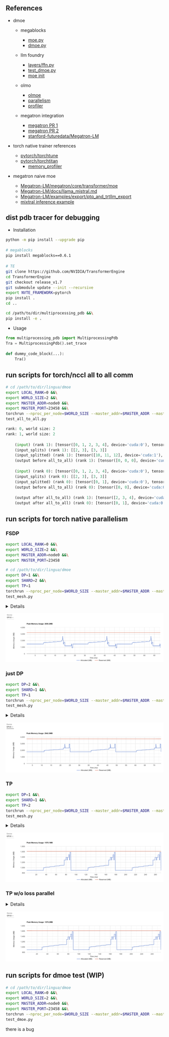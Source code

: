 
## References

- dmoe
    - megablocks
        - [moe.py](https://github.com/databricks/megablocks/blob/main/megablocks/layers/moe.py)
        - [dmoe.py](https://github.com/databricks/megablocks/blob/main/megablocks/layers/lingua/dmoe.py#L18)
    - llm foundry
        - [layers/ffn.py](https://github.com/mosaicml/llm-foundry/blob/e6e74a24db234a74010f64f72cbd15bfa4ffda1c/llmfoundry/models/layers/ffn.py#L470-L509)
        - [test_dmoe.py](https://github.com/mosaicml/llm-foundry/blob/e6e74a24db234a74010f64f72cbd15bfa4ffda1c/tests/models/layers/test_dmoe.py#L71)
        - [moe init](https://github.com/mosaicml/llm-foundry/blob/e6e74a24db234a74010f64f72cbd15bfa4ffda1c/llmfoundry/models/utils/param_init_fns.py#L341-L404)
    - olmo
        - [olmoe](https://github.com/allenai/OLMo/blob/sewon-olmoe/olmo/model.py#L680-L690)
        - [parallelism](https://github.com/allenai/OLMo/blob/sewon-olmoe/scripts/train.py#L188-L225)
        - [profiler](https://github.com/allenai/OLMo/blob/sewon-olmoe/olmo/train.py#L1225-L1262)

    - megatron integration
        - [megatron PR 1](https://github.com/NVIDIA/Megatron-LM/pull/287)
        - [megatron PR 2](https://github.com/NVIDIA/Megatron-LM/pull/288)
        - [stanford-futuredata/Megatron-LM](https://github.com/stanford-futuredata/Megatron-LM/tree/3a9e3d8de308e6f6398b59d16a8bd7177374f121)

- torch native trainer references
    - [pytorch/torchtune](https://github.com/pytorch/torchtune)
    - [pytorch/torchtitan](https://github.com/pytorch/torchtitan)
        - [memory_profiler](https://github.com/pytorch/torchtitan/blob/main/docs/memory_profiler.md)

- megatron naive moe
    - [Megatron-LM/megatron/core/transformer/moe](https://github.com/NVIDIA/Megatron-LM/tree/main/megatron/core/transformer/moe)
    - [Megatron-LM/docs/llama_mistral.md](https://github.com/NVIDIA/Megatron-LM/blob/main/docs/llama_mistral.md)
    - [Megatron-LM/examples/export/ptq_and_trtllm_export](https://github.com/NVIDIA/Megatron-LM/tree/772faca1f8d5030621b738cbd8e8bb2d8d28f6e6/examples/export/ptq_and_trtllm_export)
    - [mixtral inference example](https://github.com/NVIDIA/Megatron-LM/tree/main/examples/mixtral)


## dist pdb tracer for debugging

- Installation

```bash
python -m pip install --upgrade pip

# megablocks
pip install megablocks==0.6.1

# TE
git clone https://github.com/NVIDIA/TransformerEngine
cd TransformerEngine
git checkout release_v1.7
git submodule update --init --recursive
export NVTE_FRAMEWORK=pytorch 
pip install .
cd ..
```

```bash
cd /path/to/dir/multiprocessing_pdb &&\
pip install -e .
```

- Usage

```python
from multiprocessing_pdb import MultiprocessingPdb
Tra = MultiprocessingPdb().set_trace

def dummy_code_block(...):
    Tra()
```


## run scripts for torch/nccl all to all comm

```bash
# cd /path/to/dir/lingua/dmoe
export LOCAL_RANK=0 &&\
export WORLD_SIZE=2 &&\
export MASTER_ADDR=node0 &&\
export MASTER_PORT=23458 &&\
torchrun --nproc_per_node=$WORLD_SIZE --master_addr=$MASTER_ADDR --master_port=$MASTER_PORT \
test_all_to_all.py
```

```python
rank: 0, world size: 2
rank: 1, world size: 2

    (input) (rank 1): [tensor([0, 1, 2, 3, 4], device='cuda:0'), tensor([10, 11, 12, 13, 14, 15], device='cuda:1')]
    (input_splits) (rank 1): [[2, 3], [3, 3]]
    (input_splitted) (rank 1): [tensor([10, 11, 12], device='cuda:1'), tensor([13, 14, 15], device='cuda:1')]
    (output before all_to_all) (rank 1): [tensor([0, 0, 0], device='cuda:1'), tensor([0, 0, 0], device='cuda:1')]

    (input) (rank 0): [tensor([0, 1, 2, 3, 4], device='cuda:0'), tensor([10, 11, 12, 13, 14, 15], device='cuda:1')]
    (input_splits) (rank 0): [[2, 3], [3, 3]]
    (input_splitted) (rank 0): [tensor([0, 1], device='cuda:0'), tensor([2, 3, 4], device='cuda:0')]
    (output before all_to_all) (rank 0): [tensor([0, 0], device='cuda:0'), tensor([0, 0, 0], device='cuda:0')]
    
    (output after all_to_all) (rank 1): [tensor([2, 3, 4], device='cuda:1'), tensor([13, 14, 15], device='cuda:1')]
    (output after all_to_all) (rank 0): [tensor([0, 1], device='cuda:0'), tensor([10, 11, 12], device='cuda:0')]
```


## run scripts for torch native parallelism

### FSDP

```bash
export LOCAL_RANK=0 &&\
export WORLD_SIZE=2 &&\
export MASTER_ADDR=node0 &&\
export MASTER_PORT=23458
```

```bash
# cd /path/to/dir/lingua/dmoe
export DP=1 &&\
export SHARD=2 &&\
export TP=1
torchrun --nproc_per_node=$WORLD_SIZE --master_addr=$MASTER_ADDR --master_port=$MASTER_PORT \
test_mesh.py
```

<details>

```python
    mesh_3d: DeviceMesh('cuda', [[[0], [1]]], mesh_dim_names=('replicate', 'shard', 'tp'))
    fsdp_mesh: DeviceMesh('cuda', [[0, 1]], mesh_dim_names=('replicate', 'shard'))
    tp_mesh: DeviceMesh('cuda', [0], mesh_dim_names=('tp',))
    replicate_group: <torch.distributed.distributed_c10d.ProcessGroup object at 0x7fd5641c87b0>
    shard_group: <torch.distributed.distributed_c10d.ProcessGroup object at 0x7fd5641c8670>
    tp_group: <torch.distributed.distributed_c10d.ProcessGroup object at 0x7fd5641c8530>
    

    model: FullyShardedDataParallel(
  (_fsdp_wrapped_module): Transformer(
    (model): ModuleDict(
      (wte): Embedding(50257, 1024)
      (h): ModuleList(
        (0-3): 4 x ResidualBlock(
          (ln1): LayerNorm()
          (attn): Attention(
            (q_proj): Linear(in_features=1024, out_features=1024, bias=False)
            (k_proj): Linear(in_features=1024, out_features=1024, bias=False)
            (v_proj): Linear(in_features=1024, out_features=1024, bias=False)
            (o_proj): Linear(in_features=1024, out_features=1024, bias=False)
          )
          (ln2): LayerNorm()
          (mlp): MLP(
            (ffn1): Linear(in_features=1024, out_features=4096, bias=False)
            (act): GELU(approximate='none')
            (ffn2): Linear(in_features=4096, out_features=1024, bias=False)
          )
        )
      )
      (ln): LayerNorm()
    )
    (lm_head): Linear(in_features=1024, out_features=50257, bias=False)
  )
)
    
0th step loss: 11.174592018127441
1th step loss: 0.5179086923599243
2th step loss: 16.637855529785156
3th step loss: 15.226019859313965
4th step loss: 11.38132095336914
5th step loss: 10.103214263916016
```

</details>

![DP_1_SHARD_1_TP_2_USE_LOSS_PARALLEL_True](./assets/images/DP_1_SHARD_2_TP_1_USE_LOSS_PARALLEL_False.png)


### just DP

```bash
export DP=2 &&\
export SHARD=1 &&\
export TP=1
torchrun --nproc_per_node=$WORLD_SIZE --master_addr=$MASTER_ADDR --master_port=$MASTER_PORT \
test_mesh.py
```

<details>

```python
    mesh_3d: DeviceMesh('cuda', [[[0]], [[1]]], mesh_dim_names=('replicate', 'shard', 'tp'))
    fsdp_mesh: DeviceMesh('cuda', [[0], [1]], mesh_dim_names=('replicate', 'shard'))
    tp_mesh: DeviceMesh('cuda', [0], mesh_dim_names=('tp',))
    replicate_group: <torch.distributed.distributed_c10d.ProcessGroup object at 0x7fd1787c0130>
    shard_group: <torch.distributed.distributed_c10d.ProcessGroup object at 0x7fd16dcc71b0>
    tp_group: <torch.distributed.distributed_c10d.ProcessGroup object at 0x7fd1787c0a30>
    
/mnt/chatbot30TB/shseo/venv/lingua/lib/python3.10/site-packages/torch/distributed/fsdp/_init_utils.py:444: UserWarning: FSDP is switching to use `NO_SHARD` instead of ShardingStrategy.HYBRID_SHARD since the world size is 1.
  warnings.warn(

    model: FullyShardedDataParallel(
  (_fsdp_wrapped_module): Transformer(
    (model): ModuleDict(
      (wte): Embedding(50257, 1024)
      (h): ModuleList(
        (0-3): 4 x ResidualBlock(
          (ln1): LayerNorm()
          (attn): Attention(
            (q_proj): Linear(in_features=1024, out_features=1024, bias=False)
            (k_proj): Linear(in_features=1024, out_features=1024, bias=False)
            (v_proj): Linear(in_features=1024, out_features=1024, bias=False)
            (o_proj): Linear(in_features=1024, out_features=1024, bias=False)
          )
          (ln2): LayerNorm()
          (mlp): MLP(
            (ffn1): Linear(in_features=1024, out_features=4096, bias=False)
            (act): GELU(approximate='none')
            (ffn2): Linear(in_features=4096, out_features=1024, bias=False)
          )
        )
      )
      (ln): LayerNorm()
    )
    (lm_head): Linear(in_features=1024, out_features=50257, bias=False)
  )
)
    
/mnt/chatbot30TB/shseo/venv/lingua/lib/python3.10/site-packages/torch/distributed/fsdp/_init_utils.py:444: UserWarning: FSDP is switching to use `NO_SHARD` instead of ShardingStrategy.HYBRID_SHARD since the world size is 1.
  warnings.warn(
0th step loss: 11.174592018127441
1th step loss: 0.5180912017822266
2th step loss: 16.640453338623047
3th step loss: 15.22722053527832
4th step loss: 11.383994102478027
5th step loss: 10.128301620483398
```

</details>

![DP_1_SHARD_1_TP_2_USE_LOSS_PARALLEL_True](./assets/images/DP_2_SHARD_1_TP_1_USE_LOSS_PARALLEL_False.png)


### TP

```bash
export DP=1 &&\
export SHARD=1 &&\
export TP=2
torchrun --nproc_per_node=$WORLD_SIZE --master_addr=$MASTER_ADDR --master_port=$MASTER_PORT \
test_mesh.py
```

<details>

```python
    mesh_3d: DeviceMesh('cuda', [[[0, 1]]], mesh_dim_names=('replicate', 'shard', 'tp'))
    fsdp_mesh: DeviceMesh('cuda', [[0]], mesh_dim_names=('replicate', 'shard'))
    tp_mesh: DeviceMesh('cuda', [0, 1], mesh_dim_names=('tp',))
    replicate_group: <torch.distributed.distributed_c10d.ProcessGroup object at 0x7f90901c01b0>
    shard_group: <torch.distributed.distributed_c10d.ProcessGroup object at 0x7f90901c1c30>
    tp_group: <torch.distributed.distributed_c10d.ProcessGroup object at 0x7f90901c1c70>
    

    model: Transformer(
  (model): ModuleDict(
    (wte): Embedding(50257, 1024)
    (h): ModuleList(
      (0-3): 4 x ResidualBlock(
        (ln1): LayerNorm()
        (attn): Attention(
          (q_proj): Linear(in_features=1024, out_features=1024, bias=False)
          (k_proj): Linear(in_features=1024, out_features=1024, bias=False)
          (v_proj): Linear(in_features=1024, out_features=1024, bias=False)
          (o_proj): Linear(in_features=1024, out_features=1024, bias=False)
        )
        (ln2): LayerNorm()
        (mlp): MLP(
          (ffn1): Linear(in_features=1024, out_features=4096, bias=False)
          (act): GELU(approximate='none')
          (ffn2): Linear(in_features=4096, out_features=1024, bias=False)
        )
      )
    )
    (ln): LayerNorm()
  )
  (lm_head): Linear(in_features=1024, out_features=50257, bias=False)
)
    
0th step loss: DTensor(local_tensor=11.174638748168945, device_mesh=DeviceMesh('cuda', [0, 1], mesh_dim_names=('tp',)), placements=(Replicate(),))
1th step loss: DTensor(local_tensor=0.5185606479644775, device_mesh=DeviceMesh('cuda', [0, 1], mesh_dim_names=('tp',)), placements=(Replicate(),))
2th step loss: DTensor(local_tensor=16.62112808227539, device_mesh=DeviceMesh('cuda', [0, 1], mesh_dim_names=('tp',)), placements=(Replicate(),))
3th step loss: DTensor(local_tensor=15.390058517456055, device_mesh=DeviceMesh('cuda', [0, 1], mesh_dim_names=('tp',)), placements=(Replicate(),))
4th step loss: DTensor(local_tensor=11.48178482055664, device_mesh=DeviceMesh('cuda', [0, 1], mesh_dim_names=('tp',)), placements=(Replicate(),))
5th step loss: DTensor(local_tensor=9.973380088806152, device_mesh=DeviceMesh('cuda', [0, 1], mesh_dim_names=('tp',)), placements=(Replicate(),))
```

</details>

![DP_1_SHARD_1_TP_2_USE_LOSS_PARALLEL_True](./assets/images/DP_1_SHARD_1_TP_2_USE_LOSS_PARALLEL_True.png)


### TP w/o loss parallel

<details>

```python
0th step loss: 11.174637794494629
1th step loss: 0.5185607075691223
2th step loss: 16.62110137939453
3th step loss: 15.38946533203125
4th step loss: 11.482044219970703
5th step loss: 9.972816467285156
```

</details>

![DP_1_SHARD_1_TP_2_USE_LOSS_PARALLEL_True](./assets/images/DP_1_SHARD_1_TP_2_USE_LOSS_PARALLEL_False.png)


## run scripts for dmoe test (WIP)

```bash
# cd /path/to/dir/lingua/dmoe
export LOCAL_RANK=0 &&\
export WORLD_SIZE=2 &&\
export MASTER_ADDR=node0 &&\
export MASTER_PORT=23458 &&\
torchrun --nproc_per_node=$WORLD_SIZE --master_addr=$MASTER_ADDR --master_port=$MASTER_PORT \
test_dmoe.py
```

there is a bug